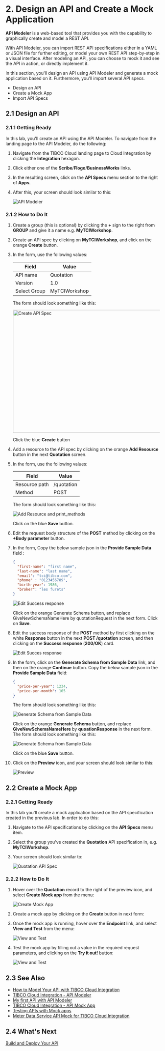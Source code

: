 
# 2. Design an API and Create a Mock Application #

**API Modeler** is a web-based tool that provides you with the capability to graphically create and model a REST API.

With API Modeler, you can import REST API specifications either in a YAML or JSON file for further editing, or model your own REST API step-by-step in a visual interface. After modeling an API, you can choose to mock it and see the API in action, or directly implement it.

In this section, you'll design an API using API Modeler and generate a mock application based on it. Furthermore, you'll import several API specs.

* Design an API
* Create a Mock App
* Import API Specs

## 2.1 Design an API ##

### 2.1.1 Getting Ready ###

In this lab, you'll create an API using the API Modeler. To navigate from the landing page to the API Modeler, do the following:

1. Navigate from the TIBCO Cloud landing page to Cloud Integration by clicking the **Integration** hexagon.
2. Click either one of the **Scribe**/**Flogo**/**BusinessWorks** links.
3. In the resulting screen, click on the **API Specs** menu section to the right of **Apps**.
4. After this, your screen should look similar to this:

    ![API Modeler](images/api_modeler_000.jpg)

### 2.1.2 How to Do It ###

1. Create a group (this is optional) by clicking the **+** sign to the right from **GROUP** and give it a name e.g. **MyTCIWorkshop**.
2. Create an API spec by clicking on **MyTCIWorkshop**, and click on the orange **Create** button.
3. In the form, use the following values:

    | Field        | Value         |
    | ------------ | ------------- |
    | API name     | Quotation   |
    | Version      | 1.0           |
    | Select Group | MyTCIWorkshop |

    The form should look something like this:

    
    <img src="images/create_api_spec.png" alt="Create API Spec" width="500" height="400">

    Click the blue **Create** button

4. Add a resource to the API spec by clicking on the orange **Add Resource** button in the next **Quotation** screen.
5. In the form, use the following values:

    | Field         | Value           |
    | ------------- | --------------- |
    | Resource path | /quotation|
    | Method        | POST            |

    The form should look something like this:

    ![Add Resource and print_methods](images/add_resource_and_methods.jpg)

    Click on the blue **Save** button.
6. Edit the request body structure of the **POST** method by clicking on the **+Body parameter** button.
7. In the form, Copy the below sample json in the **Provide Sample Data** field :
	```json
    {
      "first-name": "first name",
      "last-name": "last name",
      "email": "tci@tibco.com",
      "phone" : "0123456789",
      "birth-year": 1986,
      "broker": "les furets"
	}
    ```
      ![Edit Success response](images/edit_request_body.png)
    
   Click on the orange Generate Schema button, and replace GiveNewSchemaNameHere by quotationRequest in the next form. Click on **Save**.
    
7. Edit the success response of the **POST** method by first clicking on the white **Response** button in the next **POST /quotation** screen, and then clicking on the **Success response** (**200/OK**) card.

    ![Edit Succes response](images/edit_response_success.png)


8. In the form, click on the **Generate Schema from Sample Data** link, and then on the orange **Continue** button. Copy the below sample json in the **Provide Sample Data** field:

    ```json
    {
      "price-per-year": 1234,
      "price-per-month": 105
	}
    ```

    The form should look something like this:

    ![Generate Schema from Sample Data](images/edit_response.png)

    Click on the orange **Generate Schema** button, and replace **GiveNewSchemaNameHere** by **quoationResponse** in the next form. The form should look something like this:

    ![Generate Schema from Sample Data](images/edit_response_001.png)

    Click on the blue **Save** button.
8. Click on the **Preview** icon, and your screen should look similar to this:

    ![Preview](images/api_preview.png)

## 2.2 Create a Mock App ##

### 2.2.1 Getting Ready ###

In this lab you'll create a mock application based on the API specification created in the previous lab. In order to do this:

1. Navigate to the API specifications by clicking on the **API Specs** menu item.
2. Select the group you've created the **Quotation** API specification in, e.g. **MyTCIWorkshop**.
3. Your screen should look similar to:

    ![Quotation API Spec](images/quotation_api_spec.png)

### 2.2.2 How to Do It ###

1. Hover over the **Quotation** record to the right of the preview icon, and select **Create Mock app** from the menu:

    ![Create Mock App](images/create_mock_app.png)
2. Create a mock app by clicking on the **Create** button in next form:

3. Once the mock app is running, hover over the **Endpoint** link, and select **View and Test** from the menu:

    ![View and Test](images/view_test.png)
4. Test the mock app by filling out a value in the required request parameters, and clicking on the **Try it out!** button:

    ![View and Test](images/view_test_001.png)


## 2.3 See Also ##

* [How to Model Your API with TIBCO Cloud Integration](https://www.tibco.com/resources/tutorial-video/how-model-your-api-tibco-cloud-integration)
* [TIBCO Cloud Integration - API Modeler](https://integration.cloud.tibco.com/docs/apimodeler/index.html)
* [My first API with API Modeler](https://community.tibco.com/wiki/my-first-api-api-modeler)
* [TIBCO Cloud Integration - API Mock App](https://integration.cloud.tibco.com/docs/mockapp/index.html)
* [Testing APIs with Mock apps](https://community.tibco.com/wiki/testing-apis-mock-apps)
* [Meter Data Service API Mock for TIBCO Cloud Integration](https://community.tibco.com/wiki/meter-data-service-api-mock-tibco-cloud-integration)

## 2.4 What's Next ##

[Build and Deploy Your API](002.md)
